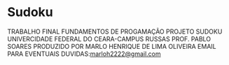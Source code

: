 # Sudoku
 TRABALHO FINAL FUNDAMENTOS DE PROGAMAÇÃO
   PROJETO SUDOKU
   UNIVERCIDADE FEDERAL DO CEARA-CAMPUS RUSSAS
   PROF. PABLO SOARES
   PRODUZIDO POR MARLO HENRIQUE DE LIMA OLIVEIRA
   EMAIL PARA EVENTUAIS DUVIDAS:marloh2222@gmail.com

